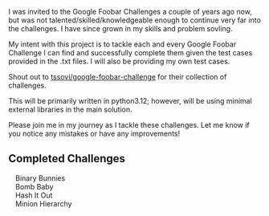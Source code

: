 I was invited to the Google Foobar Challenges a couple of years ago now, but was not talented/skilled/knowledgeable enough to continue very far into the challenges. I have since grown in my skills and problem sovling.

My intent with this project is to tackle each and every Google Foobar Challenge I can find and successfully complete them given the test cases provided in the .txt files. I will also be providing my own test cases.

Shout out to [tssovi/google-foobar-challenge](https://github.com/tssovi/google-foobar-challenge) for their collection of challenges.

This will be primarily written in python3.12; however, will be using minimal external libraries in the main solution.

Please join me in my journey as I tackle these challenges. Let me know if you notice any mistakes or have any improvements!



## Completed Challenges
&emsp;Binary Bunnies<br/>
&emsp;Bomb Baby<br/>
&emsp;Hash It Out<br/>
&emsp;Minion Hierarchy<br/>

